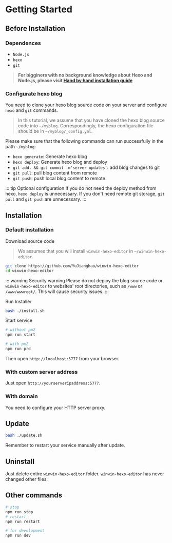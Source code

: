 # Getting Started

## Before Installation

### Dependences

- `Node.js`
- `hexo`
- `git`

> **For bigginers with no background knowledge about Hexo and Node.js, please visit [Hand by hand installation guide](http://blog.yujianghao.cn/2020/03/16/rv13LtBZuoRgOPWy/)**

### Configurate hexo blog

You need to clone your hexo blog source code on your server and configure `hexo` and `git` commands.

> In this tutorial, we assume that you have cloned the hexo blog source code into `~/myblog`. Correspondingly, the hexo configuration file should be in `~/myblog/_config.yml`.

Please make sure that the following commands can run successfully in the path `~/myblog`:

- `hexo generate`: Generate hexo blog
- `hexo deploy`: Generate hexo blog and deploy
- `git add. && git commit -m'server updates'`: add blog changes to git
- `git pull`: pull blog content from remote
- `git push`: push local blog content to remote

::: tip Optional configuration
If you do not need the deploy method from hexo, `hexo deploy` is unnecessary. If you don't need remote git storage, `git pull` and `git push` are unnecessary.
:::

## Installation

### Default installation

Download source code

> We assumes that you will install `winwin-hexo-editor` in `~/winwin-hexo-editor`.
> 
```bash
git clone https://github.com/YuJianghao/winwin-hexo-editor
cd winwin-hexo-editor
```

::: warning Security warning
Please do not deploy the blog source code or `winwin-hexo-editor` to websites' root directories, such as `/www` or `/www/wwwroot/`. This will cause security issues.
:::

Run Installer

```bash
bash ./install.sh
```

Start service

```bash
# without pm2
npm run start

# with pm2
npm run prd
```

<!-- TODO 如何配置pm2 -->

Then open `http://localhost:5777` from your browser.

### With custom server address

Just open `http://yourserveripaddress:5777`.

### With domain

You need to configure your HTTP server proxy.

<!-- TODO: 教学如何配置反向代理 -->

## Update

```bash
bash ./update.sh
```

Remember to restart your service manually after update.

## Uninstall

Just delete entire `winwin-hexo-editor` folder. `winwin-hexo-editor` has never changed other files.

## Other commands

```bash
# stop
npm run stop
# restart
npm run restart

# for development
npm run dev
```
